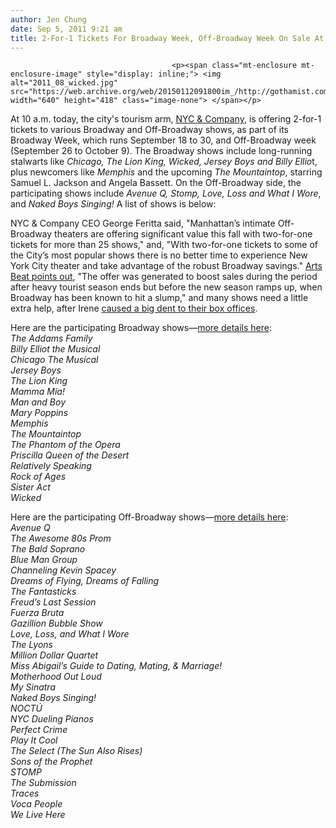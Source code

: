 ```yaml
---
author: Jen Chung
date: Sep 5, 2011 9:21 am
title: 2-For-1 Tickets For Broadway Week, Off-Broadway Week On Sale At 10 AM
---
```


	
										<p><span class="mt-enclosure mt-enclosure-image" style="display: inline;"> <img alt="2011_08_wicked.jpg" src="https://web.archive.org/web/20150112091800im_/http://gothamist.com/attachments/jen/2011_08_wicked.jpg" width="640" height="418" class="image-none"> </span></p>

<p>At 10 a.m. today, the city&apos;s tourism arm, <a href="https://web.archive.org/web/20150112091800/http://nycgo.com/">NYC &amp; Company</a>, is offering 2-for-1 tickets to various Broadway and Off-Broadway shows, as part of its Broadway Week, which runs September 18 to 30, and Off-Broadway week (September 26 to October 9).  The Broadway shows include long-running stalwarts like <em>Chicago, The Lion King, Wicked, Jersey Boys and Billy Ellio</em>t, plus newcomers like <em>Memphis</em> and the upcoming <em>The Mountaintop</em>, starring Samuel L. Jackson and Angela Bassett.   On the Off-Broadway side, the participating shows include <em>Avenue Q, Stomp, Love, Loss and What I Wore</em>, and <em>Naked Boys Singing!</em> A list of shows is below:</p>

<p>NYC &amp; Company CEO George Feritta said, &quot;Manhattan&#x2019;s intimate Off-Broadway theaters are offering significant value this fall with two-for-one tickets for more than 25 shows,&quot; and, &quot;With two-for-one tickets to some of the City&#x2019;s most popular shows there is no better time to experience New York City theater and take advantage of the robust Broadway savings.&quot;  <a href="https://web.archive.org/web/20150112091800/http://artsbeat.blogs.nytimes.com/2011/09/04/close-out-the-summer-with-2-for-1-broadway-tickets/">Arts Beat points out</a>, &quot;The offer was generated to boost sales during the period after heavy tourist season ends but before the new season ramps up, when Broadway has been known to hit a slump,&quot; and many shows need a little extra help, after Irene <a href="https://web.archive.org/web/20150112091800/http://latimesblogs.latimes.com/culturemonster/2011/08/hurricane-irene-batters-broadway-box-office-receipts.html">caused a big dent to their box offices</a>.</p>

<p>Here are the participating Broadway shows&#x2014;<a href="https://web.archive.org/web/20150112091800/http://www.nycgo.com/broadwayweek">more details here</a>:<em><br>
The Addams Family<br>
Billy Elliot the Musical<br>
Chicago The Musical<br>
Jersey Boys<br>
The Lion King<br>
Mamma Mia!<br>
Man and Boy<br>
Mary Poppins<br>
Memphis<br>
The Mountaintop<br>
The Phantom of the Opera<br>
Priscilla Queen of the Desert<br>
Relatively Speaking<br>
Rock of Ages<br>
Sister Act<br>
Wicked<br>
</em></p>

<p>Here are the participating Off-Broadway shows&#x2014;<a href="https://web.archive.org/web/20150112091800/http://www.nycgo.com/offbroadwayweek">more details here</a>: <br>
<em>Avenue Q<br>
The Awesome 80s Prom<br>
The Bald Soprano<br>
Blue Man Group<br>
Channeling Kevin Spacey<br>
Dreams of Flying, Dreams of Falling<br>
The Fantasticks<br>
Freud&#x2019;s Last Session<br>
Fuerza Bruta<br>
Gazillion Bubble Show<br>
Love, Loss, and What I Wore<br>
The Lyons<br>
Million Dollar Quartet<br>
Miss Abigail&#x2019;s Guide to Dating, Mating, &amp; Marriage!<br>
Motherhood Out Loud<br>
My Sinatra<br>
Naked Boys Singing!<br>
NOCT&#xDA;<br>
NYC Dueling Pianos<br>
Perfect Crime<br>
Play It Cool<br>
The Select (The Sun Also Rises)<br>
Sons of the Prophet<br>
STOMP<br>
The Submission<br>
Traces<br>
Voca People<br>
We Live Here</em></p>					
										
									
				
